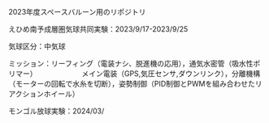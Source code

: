 2023年度スペースバルーン用のリポジトリ



えひめ南予成層圏気球共同実験：2023/9/17-2023/9/25

  気球区分：中気球
  
  ミッション：リーフィング（電装ナシ、脱進機の応用），通気水密管（吸水性ポリマー）
  　　　　　　メイン電装（GPS,気圧センサ,ダウンリンク），分離機構（モーターの回転で水糸を切断），姿勢制御（PID制御とPWMを組み合わせたリアクションホイール）


モンゴル放球実験：2024/03/
